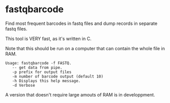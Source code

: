 # fastqbarcode
Find most frequent barcodes in fastq files and dump records in separate fastq files. 

This tool is VERY fast, as it's written in C.

Note that this should be run on a computer that can contain the whole file in RAM.


```
Usage: fastqbarcode -f FASTQ.
   -- get data from pipe.
   -p prefix for output files
   -m number of barcode output (default 10)
   -h Displays this help message.
   -d Verbose
```


A version that doesn't require large amouts of RAM is in developpment.
